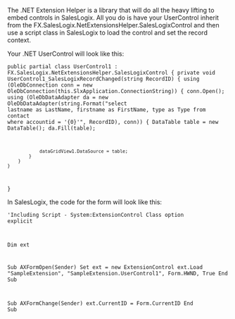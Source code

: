 The .NET Extension Helper is a library that will do all the heavy lifting to embed controls in SalesLogix. All you do is have your UserControl inherit from the FX.SalesLogix.NetExtensionsHelper.SalesLogixControl and then use a script class in SalesLogix to load the control and set the record context.

Your .NET UserControl will look like this:

<code>public partial class UserControl1 : FX.SalesLogix.NetExtensionsHelper.SalesLogixControl
{
	private void UserControl1_SalesLogixRecordChanged(string RecordID)
	{
		using (OleDbConnection conn = new OleDbConnection(this.SlxApplication.ConnectionString))
		{
			conn.Open();
			using (OleDbDataAdapter da = new OleDbDataAdapter(string.Format("select lastname as LastName, firstname as FirstName, type as Type from contact where accountid = '{0}'", RecordID), conn))
			{
				DataTable table = new DataTable();
				da.Fill(table);

				dataGridView1.DataSource = table;
			}
		}
	}
}</code>

In SalesLogix, the code for the form will look like this:

<code>'Including Script - System:ExtensionControl Class
option explicit

Dim ext

Sub AXFormOpen(Sender)
    Set ext = new ExtensionControl
    ext.Load "SampleExtension", "SampleExtension.UserControl1", Form.HWND, True
End Sub

Sub AXFormChange(Sender)
    ext.CurrentID = Form.CurrentID
End Sub</code>